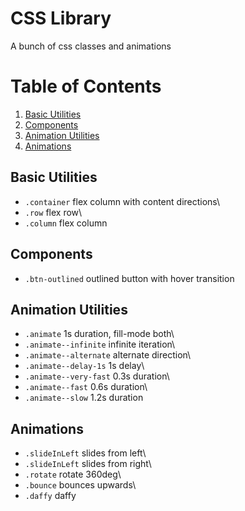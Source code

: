 # CSS Library

A bunch of css classes and animations

# Table of Contents

1. [Basic Utilities](#basic-utilities)
2. [Components](#components)
3. [Animation Utilities](#animation-utilities)
4. [Animations](#animations)

## Basic Utilities

- `.container` flex column with content directions\
- `.row` flex row\
- `.column` flex column

## Components

- `.btn-outlined` outlined button with hover transition

## Animation Utilities

- `.animate` 1s duration, fill-mode both\
- `.animate--infinite` infinite iteration\
- `.animate--alternate` alternate direction\
- `.animate--delay-1s` 1s delay\
- `.animate--very-fast` 0.3s duration\
- `.animate--fast` 0.6s duration\
- `.animate--slow` 1.2s duration

## Animations

- `.slideInLeft` slides from left\
- `.slideInLeft` slides from right\
- `.rotate` rotate 360deg\
- `.bounce` bounces upwards\
- `.daffy` daffy
